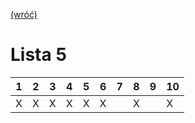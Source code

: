[(wróć)](../)

# Lista 5
| 1 | 2 | 3 | 4 | 5 | 6 | 7 | 8 | 9 | 10 |
|---|---|---|---|---|---|---|---|---|----|
| X | X | X | X | X | X |   | X |   | X  |



